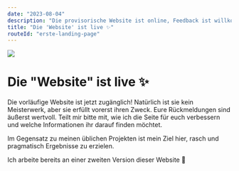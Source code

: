 ```yaml
---
date: "2023-08-04"
description: "Die provisorische Website ist online, Feedback ist willkommen, schnelle und praktische Ergebnisse stehen im Fokus."
title: "Die 'Website' ist live ✨"
routeId: "erste-landing-page"
---
```


![](/images/blog/03-first-landing-page.png)

# Die "Website" ist live ✨
Die vorläufige Website ist jetzt zugänglich! Natürlich ist sie kein Meisterwerk, aber sie erfüllt vorerst ihren Zweck. Eure Rückmeldungen sind äußerst wertvoll. Teilt mir bitte mit, wie ich die Seite für euch verbessern und welche Informationen ihr darauf finden möchtet.

Im Gegensatz zu meinen üblichen Projekten ist mein Ziel hier, rasch und pragmatisch Ergebnisse zu erzielen.

Ich arbeite bereits an einer zweiten Version dieser Website 👀